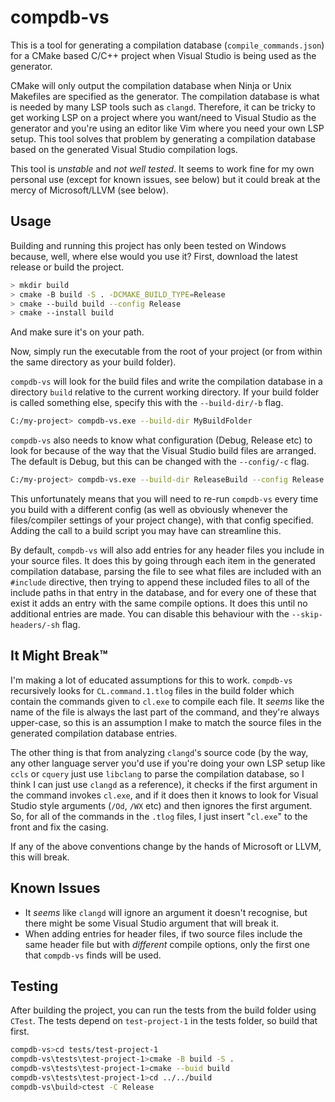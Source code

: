 # compdb-vs

This is a tool for generating a compilation database (`compile_commands.json`) for a CMake based C/C++ project when Visual Studio is being used as the generator.

CMake will only output the compilation database when Ninja or Unix Makefiles are specified as the generator. The compilation database is what is needed by many LSP tools such as `clangd`. Therefore, it can be tricky to get working LSP on a project where you want/need to Visual Studio as the generator and you're using an editor like Vim where you need your own LSP setup. This tool solves that problem by generating a compilation database based on the generated Visual Studio compilation logs.

This tool is _unstable_ and _not well tested_. It seems to work fine for my own personal use (except for known issues, see below) but it could break at the mercy of Microsoft/LLVM (see below).

## Usage

Building and running this project has only been tested on Windows because, well, where else would you use it? First, download the latest release or build the project.

```bash
> mkdir build
> cmake -B build -S . -DCMAKE_BUILD_TYPE=Release
> cmake --build build --config Release
> cmake --install build
```

And make sure it's on your path.

Now, simply run the executable from the root of your project (or from within the same directory as your build folder).

`compdb-vs` will look for the build files and write the compilation database in a directory `build` relative to the current working directory. If your build folder is called something else, specify this with the `--build-dir/-b` flag.

```bash
C:/my-project> compdb-vs.exe --build-dir MyBuildFolder
```

`compdb-vs` also needs to know what configuration (Debug, Release etc) to look for because of the way that the Visual Studio build files are arranged. The default is Debug, but this can be changed with the `--config/-c` flag.

```bash
C:/my-project> compdb-vs.exe --build-dir ReleaseBuild --config Release
```

This unfortunately means that you will need to re-run `compdb-vs` every time you build with a different config (as well as obviously whenever the files/compiler settings of your project change), with that config specified. Adding the call to a build script you may have can streamline this.

By default, `compdb-vs` will also add entries for any header files you include in your source files. It does this by going through each item in the generated compilation database, parsing the file to see what files are included with an `#include` directive, then trying to append these included files to all of the include paths in that entry in the database, and for every one of these that exist it adds an entry with the same compile options. It does this until no additional entries are made. You can disable this behaviour with the `--skip-headers/-sh` flag.

## It Might Break™

I'm making a lot of educated assumptions for this to work. `compdb-vs` recursively looks for `CL.command.1.tlog` files in the build folder which contain the commands given to `cl.exe` to compile each file. It _seems_ like the name of the file is always the last part of the command, and they're always upper-case, so this is an assumption I make to match the source files in the generated compilation database entries.

The other thing is that from analyzing `clangd`'s source code (by the way, any other language server you'd use if you're doing your own LSP setup like `ccls` or `cquery` just use `libclang` to parse the compilation database, so I think I can just use `clangd` as a reference), it checks if the first argument in the command invokes `cl.exe`, and if it does then it knows to look for Visual Studio style arguments (`/Od`, `/WX` etc) and then ignores the first argument. So, for all of the commands in the `.tlog` files, I just insert "`cl.exe`" to the front and fix the casing.

If any of the above conventions change by the hands of Microsoft or LLVM, this will break.

## Known Issues
* It _seems_ like `clangd` will ignore an argument it doesn't recognise, but there might be some Visual Studio argument that will break it.
* When adding entries for header files, if two source files include the same header file but with _different_ compile options, only the first one that `compdb-vs` finds will be used.

## Testing
After building the project, you can run the tests from the build folder using `CTest`. The tests depend on `test-project-1` in the tests folder, so build that first.

```bash
compdb-vs>cd tests/test-project-1
compdb-vs\tests\test-project-1>cmake -B build -S .
compdb-vs\tests\test-project-1>cmake --buid build
compdb-vs\tests\test-project-1>cd ../../build
compdb-vs\build>ctest -C Release
```
